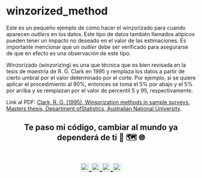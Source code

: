 # winzorized_method

Este es un pequeño ejemplo de cómo hacer el winzorizado para cuando aparecen _outliers_ en los datos. Este tipo de datos también llamados atípicos pueden tener un impacto no deseado en el valor de las estimaciones. Es importante mencionar que un _outlier_ debe ser verificado para asegurarse de que en efecto es una observación de este tipo. 

Winzorizado (winzorizing) es una que técnica que es bien revisada en la tesis de maestría de R. G. Clark en 1995 y remplaza los datos a partir de cierto umbral por el valor determinado por el corte. Por ejemplo, si se quiere aplicar el procedimiento al 90%, entonces se toma el 5% por abajo y el 5% por arriba y se remplazan por el valor de percentil 5 y 95, respectivamente.

<p>
  Link al PDF:
  <a href="https://www.mozilla.org/es-ES/">Clark, R. G. (1995). Winsorization methods in sample surveys. Masters thesis, Department ofStatistics, Australian National University</a>.
</p>

<!-- Quote -->
<h2 align="center">Te paso mi código, cambiar al mundo ya dependerá de ti 🤯 🗺️ 🌐

  <!-- Social Network -->
<h1 align="center">
<a href="https://www.instagram.com/san_alexito/">
  <img align="center" 
       alt="Lunox's Instagram" 
       width="22px" 
       src="https://user-images.githubusercontent.com/55005374/103146167-0b04ac00-470b-11eb-84fc-db4b7299e4ef.png" />
</a>
  
<a href="https://www.linkedin.com/in/sanchez-peralta-alejandro/">
  <img align="center" 
       alt="Linkdein" 
       width="22px" 
       src="https://user-images.githubusercontent.com/55005374/103146171-312a4c00-470b-11eb-8839-992580bb8206.png" />
  </a>

 <a href="https://stackoverflow.com/users/22206002/alejandro-s%c3%a1nchez-peralta">
  <img align="center" 
       alt="Stack Overflow" 
       width="22px" 
       src="https://user-images.githubusercontent.com/55005374/103146236-e52bd700-470b-11eb-861e-e6f549b02b88.png" />
  </a>
  
<a href="mailto:sanchez.alexito@gmail.com">
  <img align="center" 
       alt="Gmail" 
       width="22px" 
       src="https://user-images.githubusercontent.com/55005374/103146250-0d1b3a80-470c-11eb-8ead-a92232d45d6e.png" />
  </a>
</h1>


